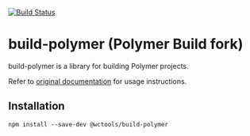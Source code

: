[![Build Status](https://travis-ci.com/wc-tools/build-polymer.svg?branch=master)](https://travis-ci.com/wc-tools/build-polymer)

# build-polymer (Polymer Build fork)

build-polymer is a library for building Polymer projects.

Refer to [original documentation](https://github.com/Polymer/tools/tree/master/packages/build) for usage instructions.


## Installation

```
npm install --save-dev @wctools/build-polymer
```
